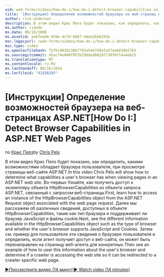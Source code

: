 ```yaml
---
uid: web-forms/videos/how-do-i/how-do-i-detect-browser-capabilities-in-aspnet-web-pages
title: '[Инструкции] Определение возможностей браузера на веб-страниц ASP.NET | Документация Майкрософт'
author: rick-anderson
description: В этом видео Крис Пелз будет показано, как определить, какими возможностями обладает браузера пользователя, при просмотре страницы веб-сайте ASP.NET. Во-первых, узнайте, как счет...
ms.author: riande
ms.date: 06/19/2008
ms.assetid: aabfeabb-459e-4cfd-b067-44da3bbb291b
msc.legacyurl: /web-forms/videos/how-do-i/how-do-i-detect-browser-capabilities-in-aspnet-web-pages
msc.type: video
ms.openlocfilehash: 72fbc9836138b7792a5447d9efa5fee6038b57b5
ms.sourcegitcommit: 45ac74e400f9f2b7dbded66297730f6f14a4eb25
ms.translationtype: MT
ms.contentlocale: ru-RU
ms.lasthandoff: 08/16/2018
ms.locfileid: "41838293"
---
```

<a name="how-do-i-detect-browser-capabilities-in-aspnet-web-pages"></a><span data-ttu-id="09e4c-104">[Инструкции] Определение возможностей браузера на веб-страницах ASP.NET</span><span class="sxs-lookup"><span data-stu-id="09e4c-104">[How Do I:] Detect Browser Capabilities in ASP.NET Web Pages</span></span>
====================
<span data-ttu-id="09e4c-105">по [Крис Пелз](https://twitter.com/chrispels)</span><span class="sxs-lookup"><span data-stu-id="09e4c-105">by [Chris Pels](https://twitter.com/chrispels)</span></span>

<span data-ttu-id="09e4c-106">В этом видео Крис Пелз будет показано, как определить, какими возможностями обладает браузера пользователя, при просмотре страницы веб-сайте ASP.NET.</span><span class="sxs-lookup"><span data-stu-id="09e4c-106">In this video Chris Pels will show how to determine what capabilities a user's browser has when viewing pages in an ASP.NET web site.</span></span> <span data-ttu-id="09e4c-107">Во-первых Узнайте, как получить доступ к экземпляру объекта HttpBrowserCapabilities из объекта запроса ASP.NET, связанный с запросом веб-страницы.</span><span class="sxs-lookup"><span data-stu-id="09e4c-107">First, learn how to access an instance of the HttpBrowserCapabilities object from the ASP.NET Request object associated with the web page request.</span></span> <span data-ttu-id="09e4c-108">Далее мы расскажем об различных сведений, доступных в объекте HttpBrowserCapabilities, такие как тип браузера и поддерживает ли браузер JavaScript и файлы cookie.</span><span class="sxs-lookup"><span data-stu-id="09e4c-108">Next, see the different information available in the HttpBrowserCapabilities object such as the type of browser and whether the user's browser supports JavaScript and Cookies.</span></span> <span data-ttu-id="09e4c-109">Затем см. пример для пользователя эти сведения о браузере пользователя и определить, если агент получает доступ к веб-сайта, он может быть перенаправлен на страницу веб-агента для конкретных.</span><span class="sxs-lookup"><span data-stu-id="09e4c-109">Then see an example of how to user this information about the user's browser and determine if a crawler is accessing the web site so it can be redirected to a crawler specific web page.</span></span>

[<span data-ttu-id="09e4c-110">&#9654;Просмотрите видео (14 минут)</span><span class="sxs-lookup"><span data-stu-id="09e4c-110">&#9654; Watch video (14 minutes)</span></span>](https://channel9.msdn.com/Blogs/ASP-NET-Site-Videos/how-do-i-detect-browser-capabilities-in-aspnet-web-pages)
